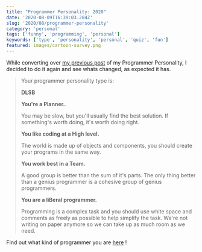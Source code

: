 ```yaml
---
title: "Programmer Personality: 2020"
date: '2020-08-09T16:39:03.284Z'
slug: '2020/08/programmer-personality'
category: 'personal'
tags: ['funny', 'programming', 'personal']
keywords: ['type', 'personality', 'personal', 'quiz', 'fun']
featured: images/cartoon-survey.png
---
```


While converting over [my previous post](/blog/2009/11/programmer-personality) of my Programmer Personality, I decided to do it again and see whats changed, as expected it has.

> Your programmer personality type is:
>
> **DLSB**
>
> **You're a Planner.**.
>
> You may be slow, but you'll usually find the best solution. If something's worth doing, it's worth doing right.
>
> **You like coding at a High level.**
>
> The world is made up of objects and components, you should create your programs in the same way.
>
> **You work best in a Team.**
>
>  A good group is better than the sum of it's parts. The only thing better than a genius programmer is a cohesive group of genius programmers.
>
> **You are a liBeral programmer.**
>
> Programming is a complex task and you should use white space and comments as freely as possible to help simplify the task. We're not writing on paper anymore so we can take up as much room as we need.

Find out what kind of programmer you are [here](https://www.doolwind.com/blog/programmer-personality-test/) !